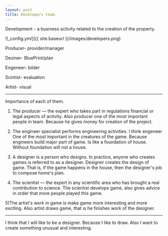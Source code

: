 ```yaml
---
layout: post
title: Developers team.
---
```


Development - a business activity related to the creation of the property.

![_config.yml]({{ site.baseurl }}/images/developers.png)

  Producer- provider/manager 
  
  Desiner- BluePrint/plan 
  
  Engeneer- bilder 
  
  Scintist- evaluation
  
  Artist- visual 
  
 --- 
 Importance of each of them.

  1) The producer — the expert who takes part in regulations financial or legal aspects of activity. Also producer one of the most important people in team. Because he gives money for creation of the project.

  2) The engineer specialist performs engineering activities. I think engeneer One of the most important in the creatures of the game. Because engineers build major part of game. Is like a foundation of house. Without foundation will not a house.
  
  3) A designer is a person who designs. In practice, anyone who creates games is referred to as a designer. Designer creates the design of game. That is, if the game happens  in the house, then the designer's job to compose home's plan.
  
  4) The scientist — the expert in any scientific area who has brought a real contribution to science. The scientist develops game, also gives advice in order that more people played this game.
  
  5)The artist's work in game is make game more interesting and more exciting. Also artist draws game, that is he finishes work of the designer.
  
  ---
  I think that I will like to be a designer. Because I like to draw. Also I want to create something unusual and interesting.


  
  
  
 
